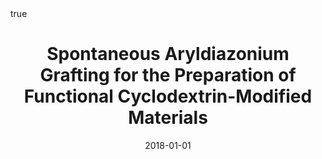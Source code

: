 ---
id: mylesSpontaneousAryldiazoniumGrafting2018
title: Spontaneous Aryldiazonium Grafting for the Preparation of Functional Cyclodextrin-Modified
  Materials
date: '2018-01-01'
authors:
- Myles, Adam and Behan, James A and Twamley, Brendan and Colavita, Paula E and Scanlan,
  Eoin M
doi: 10.1021/acsabm.8b00266
publication: 'In: *ACS Applied Bio Materials* 1'
publication_types:
- '1'
selected: false
tags: []
projects: []
math: true
url: https://doi.org/10.1021/acsabm.8b00266
external: true

---